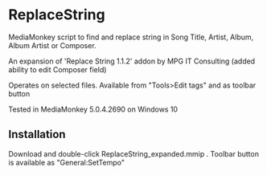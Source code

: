 # ReplaceString
MediaMonkey script to find and replace string in Song Title, Artist, Album, Album Artist or Composer.

An expansion of 'Replace String 1.1.2' addon by MPG IT Consulting (added ability to edit Composer field)

Operates on selected files. Available from "Tools>Edit tags" and as toolbar button

Tested in MediaMonkey 5.0.4.2690 on Windows 10

## Installation
Download and double-click ReplaceString_expanded.mmip .
Toolbar button is available as "General:SetTempo"

